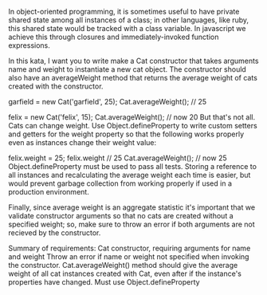 In object-oriented programming, it is sometimes useful to have private shared state among all instances of a class; in other languages, like ruby, this shared state would be tracked with a class variable. In javascript we achieve this through closures and immediately-invoked function expressions.

In this kata, I want you to write make a Cat constructor that takes arguments name and weight to instantiate a new cat object. The constructor should also have an averageWeight method that returns the average weight of cats created with the constructor.

garfield = new Cat('garfield', 25);
Cat.averageWeight(); // 25

felix = new Cat('felix', 15);
Cat.averageWeight();   // now 20
But that's not all. Cats can change weight. Use Object.defineProperty to write custom setters and getters for the weight property so that the following works properly even as instances change their weight value:

felix.weight = 25;
felix.weight // 25
Cat.averageWeight(); // now 25
Object.defineProperty must be used to pass all tests. Storing a reference to all instances and recalculating the average weight each time is easier, but would prevent garbage collection from working properly if used in a production environment.

Finally, since average weight is an aggregate statistic it's important that we validate constructor arguments so that no cats are created without a specified weight; so, make sure to throw an error if both arguments are not recieved by the constructor.

Summary of requirements:
Cat constructor, requiring arguments for name and weight
Throw an error if name or weight not specified when invoking the constructor.
Cat.averageWeight() method should give the average weight of all cat instances created with Cat, even after if the instance's properties have changed.
Must use Object.defineProperty